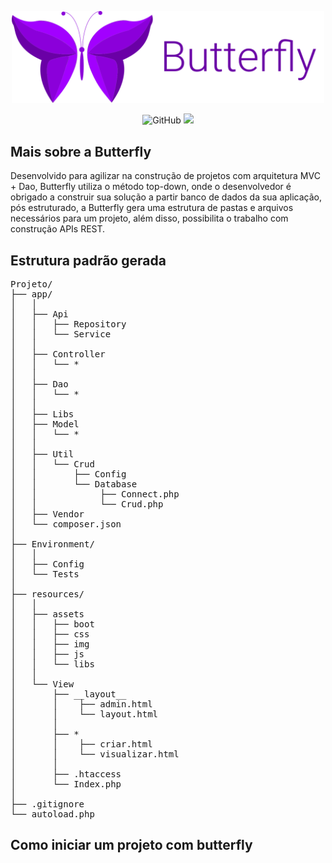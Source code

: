 <p align="center">
<img src="https://raw.githubusercontent.com/gdk46/Butterfly/0d126c0eb9fbbe56d6eb19ce81ba1322fb441a11/docs/Group%201.svg" width="500">
</p>

<p align="center">
    <img alt="GitHub" src="https://img.shields.io/github/license/gdk46/Butterfly?color=blueviolet">
    <img src="https://img.shields.io/badge/version-1.0.0-blueviolet">
</p>

## Mais sobre a Butterfly
Desenvolvido para agilizar na construção de projetos com arquitetura MVC + Dao, Butterfly utiliza o método
top-down, onde o desenvolvedor é obrigado a construir sua solução a partir banco de dados da sua aplicação, pós estruturado,
a Butterfly gera uma estrutura de pastas e arquivos necessários para um projeto, além disso, possibilita o trabalho com construção APIs REST.

## Estrutura padrão gerada
<pre>
Projeto/
├── app/
│   │
│   ├── Api
│   │   ├── Repository
│   │   └── Service
│   │
│   ├── Controller
│   │   └── *
│   │
│   ├── Dao
│   │   └── *
│   │
│   ├── Libs
│   ├── Model
│   │   └── *
│   │
│   ├── Util
│   │   └── Crud
│   │       ├── Config
│   │       └── Database
│   │            ├── Connect.php
│   │            └── Crud.php
│   ├── Vendor
│   └── composer.json
│
├── Environment/
│   │
│   ├── Config
│   └── Tests
│
├── resources/
│   │
│   ├── assets
│   │   ├── boot
│   │   ├── css
│   │   ├── img
│   │   ├── js
│   │   └── libs
│   │
│   └── View
│       ├── __layout__
│       │    ├── admin.html
│       │    └── layout.html
│       │
│       ├── *
│       │    ├── criar.html
│       │    └── visualizar.html
│       │
│       ├── .htaccess
│       └── Index.php
│
├── .gitignore
└── autoload.php
</pre>

## Como iniciar um projeto com butterfly 
